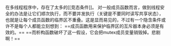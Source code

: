 


在多线程程序中，存在了太多的[[竞态条件]]。
对一般成员函数而言，做到线程安全的办法是让它们顺次执行，而不要并发执行（关键是不要同时读写共享状态），也就是让每个成员函数的临界区不重叠。这是显而易见的，不过有一个隐含条件或许不是每个人都能立刻想到：
==成员函数用来保护临界区的互斥器本身必须是有效的。==
==而析构函数破坏了这一假设，它会把mutex成员变量销毁掉。悲剧啊！==


